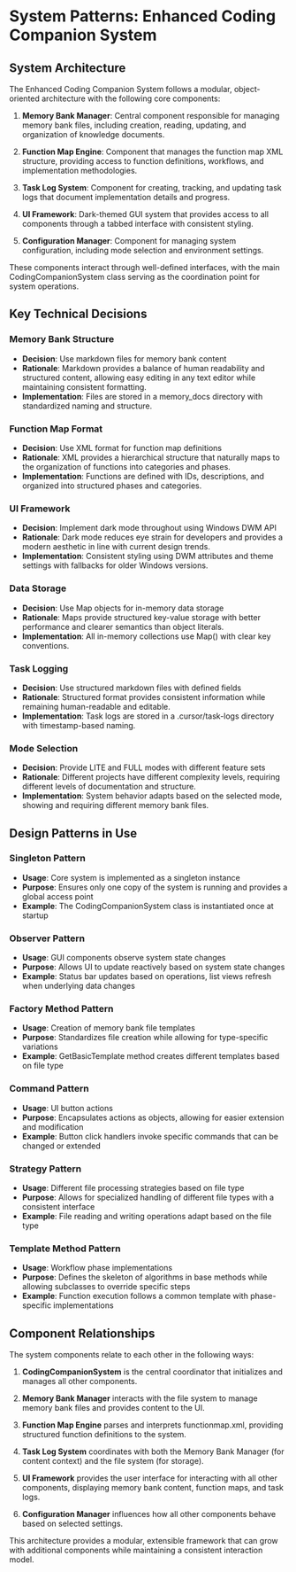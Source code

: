 # System Patterns: Enhanced Coding Companion System

## System Architecture
The Enhanced Coding Companion System follows a modular, object-oriented architecture with the following core components:

1. **Memory Bank Manager**: Central component responsible for managing memory bank files, including creation, reading, updating, and organization of knowledge documents.

2. **Function Map Engine**: Component that manages the function map XML structure, providing access to function definitions, workflows, and implementation methodologies.

3. **Task Log System**: Component for creating, tracking, and updating task logs that document implementation details and progress.

4. **UI Framework**: Dark-themed GUI system that provides access to all components through a tabbed interface with consistent styling.

5. **Configuration Manager**: Component for managing system configuration, including mode selection and environment settings.

These components interact through well-defined interfaces, with the main CodingCompanionSystem class serving as the coordination point for system operations.

## Key Technical Decisions

### Memory Bank Structure
- **Decision**: Use markdown files for memory bank content
- **Rationale**: Markdown provides a balance of human readability and structured content, allowing easy editing in any text editor while maintaining consistent formatting.
- **Implementation**: Files are stored in a memory_docs directory with standardized naming and structure.

### Function Map Format
- **Decision**: Use XML format for function map definitions
- **Rationale**: XML provides a hierarchical structure that naturally maps to the organization of functions into categories and phases.
- **Implementation**: Functions are defined with IDs, descriptions, and organized into structured phases and categories.

### UI Framework
- **Decision**: Implement dark mode throughout using Windows DWM API
- **Rationale**: Dark mode reduces eye strain for developers and provides a modern aesthetic in line with current design trends.
- **Implementation**: Consistent styling using DWM attributes and theme settings with fallbacks for older Windows versions.

### Data Storage
- **Decision**: Use Map objects for in-memory data storage
- **Rationale**: Maps provide structured key-value storage with better performance and clearer semantics than object literals.
- **Implementation**: All in-memory collections use Map() with clear key conventions.

### Task Logging
- **Decision**: Use structured markdown files with defined fields
- **Rationale**: Structured format provides consistent information while remaining human-readable and editable.
- **Implementation**: Task logs are stored in a .cursor/task-logs directory with timestamp-based naming.

### Mode Selection
- **Decision**: Provide LITE and FULL modes with different feature sets
- **Rationale**: Different projects have different complexity levels, requiring different levels of documentation and structure.
- **Implementation**: System behavior adapts based on the selected mode, showing and requiring different memory bank files.

## Design Patterns in Use

### Singleton Pattern
- **Usage**: Core system is implemented as a singleton instance
- **Purpose**: Ensures only one copy of the system is running and provides a global access point
- **Example**: The CodingCompanionSystem class is instantiated once at startup

### Observer Pattern
- **Usage**: GUI components observe system state changes
- **Purpose**: Allows UI to update reactively based on system state changes
- **Example**: Status bar updates based on operations, list views refresh when underlying data changes

### Factory Method Pattern
- **Usage**: Creation of memory bank file templates
- **Purpose**: Standardizes file creation while allowing for type-specific variations
- **Example**: GetBasicTemplate method creates different templates based on file type

### Command Pattern
- **Usage**: UI button actions
- **Purpose**: Encapsulates actions as objects, allowing for easier extension and modification
- **Example**: Button click handlers invoke specific commands that can be changed or extended

### Strategy Pattern
- **Usage**: Different file processing strategies based on file type
- **Purpose**: Allows for specialized handling of different file types with a consistent interface
- **Example**: File reading and writing operations adapt based on the file type

### Template Method Pattern
- **Usage**: Workflow phase implementations
- **Purpose**: Defines the skeleton of algorithms in base methods while allowing subclasses to override specific steps
- **Example**: Function execution follows a common template with phase-specific implementations

## Component Relationships

The system components relate to each other in the following ways:

1. **CodingCompanionSystem** is the central coordinator that initializes and manages all other components.

2. **Memory Bank Manager** interacts with the file system to manage memory bank files and provides content to the UI.

3. **Function Map Engine** parses and interprets functionmap.xml, providing structured function definitions to the system.

4. **Task Log System** coordinates with both the Memory Bank Manager (for content context) and the file system (for storage).

5. **UI Framework** provides the user interface for interacting with all other components, displaying memory bank content, function maps, and task logs.

6. **Configuration Manager** influences how all other components behave based on selected settings.

This architecture provides a modular, extensible framework that can grow with additional components while maintaining a consistent interaction model.
